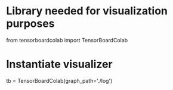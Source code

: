

<!--
 * @version:
 * @Author:  StevenJokess https://github.com/StevenJokess
 * @Date: 2020-12-24 23:26:09
 * @LastEditors:  StevenJokess https://github.com/StevenJokess
 * @LastEditTime: 2020-12-24 23:26:28
 * @Description:
 * @TODO::
 * @Reference:https://github.com/mancinimassimiliano/DeepLearningLab/blob/master/Lab1/myFirstNN_solution_with_vis.ipynb
-->

# Library needed for visualization purposes
from tensorboardcolab import TensorBoardColab

# Instantiate visualizer
tb = TensorBoardColab(graph_path='./log')
